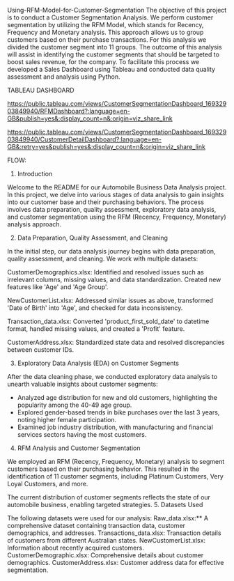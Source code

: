 
Using-RFM-Model-for-Customer-Segmentation
 The objective of this project is to conduct a Customer Segmentation Analysis. We perform customer segmentation by utilizing the RFM Model, which stands for Recency, Frequency and Monetary analysis. This approach allows us to group customers based on their purchase transactions. For this analysis we divided the customer segment into 11 groups. The outcome of this analysis will assist in identifying the customer segments that should be targeted to boost sales revenue, for the company. To facilitate this process we developed a Sales Dashboard using Tableau and conducted data quality assessment and analysis using Python.

TABLEAU DASHBOARD 

https://public.tableau.com/views/CustomerSegmentationDashboard_16932903849940/RFMDashboard?:language=en-GB&publish=yes&:display_count=n&:origin=viz_share_link


https://public.tableau.com/views/CustomerSegmentationDashboard_16932903849940/CustomerDetailDashboard?:language=en-GB&:retry=yes&publish=yes&:display_count=n&:origin=viz_share_link

FLOW:

 1. Introduction

Welcome to the README for our Automobile Business Data Analysis project. In this project, we delve into various stages of data analysis to gain insights into our customer base and their purchasing behaviors. The process involves data preparation, quality assessment, exploratory data analysis, and customer segmentation using the RFM (Recency, Frequency, Monetary) analysis approach.

 2. Data Preparation, Quality Assessment, and Cleaning

In the initial step, our data analysis journey begins with data preparation, quality assessment, and cleaning. We work with multiple datasets:

 CustomerDemographics.xlsx: Identified and resolved issues such as irrelevant columns, missing values, and data standardization. Created new features like 'Age' and 'Age Group'.

  NewCustomerList.xlsx: Addressed similar issues as above, transformed 'Date of Birth' into 'Age', and checked for data inconsistency.

  Transaction_data.xlsx: Converted 'product_first_sold_date' to datetime format, handled missing values, and created a 'Profit' feature. 

  CustomerAddress.xlsx: Standardized state data and resolved discrepancies between customer IDs.

3. Exploratory Data Analysis (EDA) on Customer Segments

After the data cleaning phase, we conducted exploratory data analysis to unearth valuable insights about customer segments:

- Analyzed age distribution for new and old customers, highlighting the popularity among the 40-49 age group.
- Explored gender-based trends in bike purchases over the last 3 years, noting higher female participation.
- Examined job industry distribution, with manufacturing and financial services sectors having the most customers.


4. RFM Analysis and Customer Segmentation

We employed an RFM (Recency, Frequency, Monetary) analysis to segment customers based on their purchasing behavior. This resulted in the identification of 11 customer segments, including Platinum Customers, Very Loyal Customers, and more.

The current distribution of customer segments reflects the state of our automobile business, enabling targeted strategies.
5. Datasets Used

The following datasets were used for our analysis:
Raw_data.xlsx:** A comprehensive dataset containing transaction data, customer demographics, and addresses.
Transactions_data.xlsx: Transaction details of customers from different Australian states.
NewCustomerList.xlsx: Information about recently acquired customers.
CustomerDemographic.xlsx: Comprehensive details about customer demographics.
CustomerAddress.xlsx: Customer address data for effective segmentation.
  
